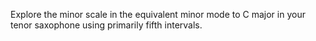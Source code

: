 Explore the minor scale in the equivalent minor mode to C major in your tenor saxophone using primarily fifth intervals.